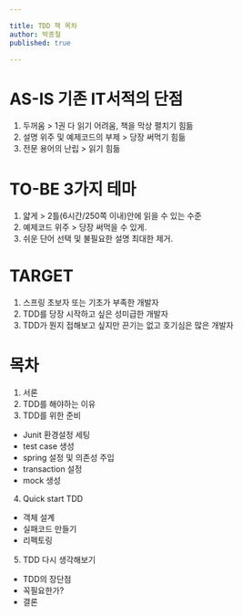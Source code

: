 ```yaml
---

title: TDD 책 목차
author: 박종철
published: true

--- 
```


# AS-IS 기존 IT서적의 단점
1. 두꺼움 > 1권 다 읽기 어려움, 책을 막상 펼치기 힘듦
2. 설명 위주 및 예제코드의 부제 > 당장 써먹기 힘듦
3. 전문 용어의 난립 > 읽기 힘듦

# TO-BE 3가지 테마
1. 얇게 > 2틀(6시간/250쪽 이내)안에 읽을 수 있는 수준
2. 예제코드 위주 > 당장 써먹을 수 있게.
3. 쉬운 단어 선택 및 불필요한 설명 최대한 제거.

# TARGET
1. 스프링 초보자 또는 기초가 부족한 개발자
2. TDD를 당장 시작하고 싶은 성미급한 개발자
3. TDD가 뭔지 접해보고 싶지만 끈기는 없고 호기심은 많은 개발자

# 목차
1. 서론
2. TDD를 해야하는 이유
3. TDD를 위한 준비
 - Junit 환경설정 세팅
 - test case 생성
 - spring 설정 및 의존성 주입
 - transaction 설정
 - mock 생성
4. Quick start TDD
 - 객체 설계
 - 실패코드 만들기
 - 리펙토링
5. TDD 다시 생각해보기
 - TDD의 장단점
 - 꼭필요한가?
 - 결론
 
